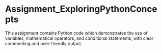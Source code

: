 # Assignment_ExploringPythonConcepts

This assignment contains Python code which demonstrates the use of variables, mathematical operators, and conditional statements, with clear commenting and user-friendly output.